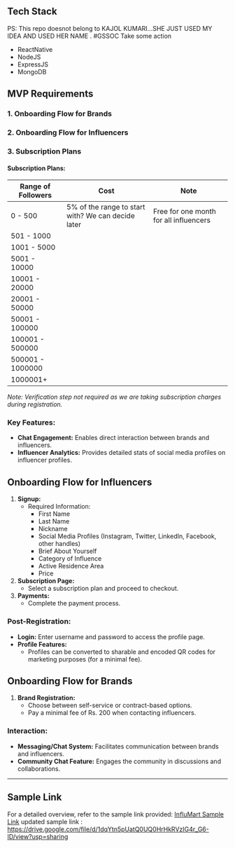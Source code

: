 ## Tech Stack

PS: This repo doesnot belong to KAJOL KUMARI...SHE JUST USED MY IDEA AND USED HER NAME . #GSSOC Take some action 


- ReactNative
- NodeJS
- ExpressJS
- MongoDB

## MVP Requirements

### 1. Onboarding Flow for Brands
### 2. Onboarding Flow for Influencers
### 3. Subscription Plans

#### Subscription Plans:

| Range of Followers      | Cost                                       | Note                                        |
|-------------------------|--------------------------------------------|---------------------------------------------|
| 0 - 500                 | 5% of the range to start with? We can decide later | Free for one month for all influencers     |
| 501 - 1000              |                                            |                                             |
| 1001 - 5000             |                                            |                                             |
| 5001 - 10000            |                                            |                                             |
| 10001 - 20000           |                                            |                                             |
| 20001 - 50000           |                                            |                                             |
| 50001 - 100000          |                                            |                                             |
| 100001 - 500000         |                                            |                                             |
| 500001 - 1000000        |                                            |                                             |
| 1000001+                |                                            |                                             |

*Note: Verification step not required as we are taking subscription charges during registration.*

### Key Features:
- **Chat Engagement:** Enables direct interaction between brands and influencers.
- **Influencer Analytics:** Provides detailed stats of social media profiles on influencer profiles.

## Onboarding Flow for Influencers

1. **Signup:**
   - Required Information: 
     - First Name
     - Last Name
     - Nickname
     - Social Media Profiles (Instagram, Twitter, LinkedIn, Facebook, other handles)
     - Brief About Yourself
     - Category of Influence
     - Active Residence Area
     - Price
2. **Subscription Page:**
   - Select a subscription plan and proceed to checkout.
3. **Payments:**
   - Complete the payment process.

### Post-Registration:
- **Login:** Enter username and password to access the profile page.
- **Profile Features:**
  - Profiles can be converted to sharable and encoded QR codes for marketing purposes (for a minimal fee).

## Onboarding Flow for Brands

1. **Brand Registration:**
   - Choose between self-service or contract-based options.
   - Pay a minimal fee of Rs. 200 when contacting influencers.

### Interaction:
- **Messaging/Chat System:** Facilitates communication between brands and influencers.
- **Community Chat Feature:** Engages the community in discussions and collaborations.

---

## Sample Link

For a detailed overview, refer to the sample link provided: [InfluMart Sample Link](https://drive.google.com/file/d/19SCqhvAmjgwR2hrAgDX-WMtil89ElJET/view?usp=share_link)
updated sample link : https://drive.google.com/file/d/1dqYtn5pUatQ0UQ0HrHkRVzIG4r_G6-ID/view?usp=sharing
